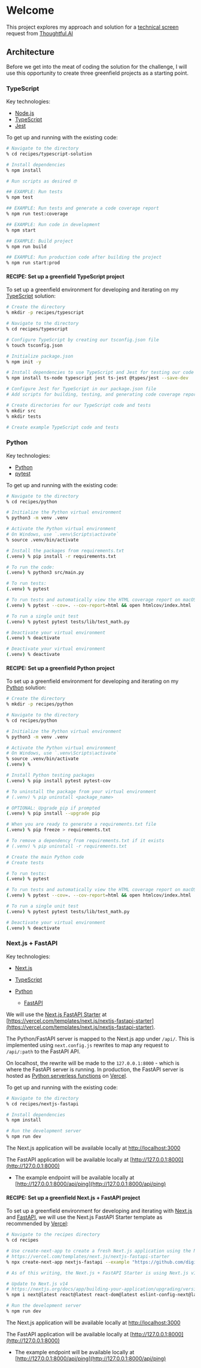 # Welcome

This project explores my approach and solution for a [technical screen](https://thoughtfulautomation.notion.site/Technical-Screen-b61b6f6980714c198dc49b91dd23d695) request from [Thoughtful.AI](https://www.thoughtful.ai)

## Architecture

Before we get into the meat of coding the solution for the challenge, I will use this opportunity to create three greenfield projects as a starting point.

### TypeScript

Key technologies:

- [Node.js](https://nodejs.org)
- [TypeScript](https://www.typescriptlang.org)
- [Jest](https://jestjs.io)

To get up and running with the existing code:

```sh
# Navigate to the directory
% cd recipes/typescript-solution

# Install dependencies
% npm install

# Run scripts as desired 🤓

## EXAMPLE: Run tests
% npm test

## EXAMPLE: Run tests and generate a code coverage report
% npm run test:coverage

## EXAMPLE: Run code in development
% npm start

## EXAMPLE: Build project
% npm run build

## EXAMPLE: Run production code after building the project
% npm run start:prod

```

#### RECIPE: Set up a greenfield TypeScript project

To set up a greenfield environment for developing and iterating on my [TypeScript](https://www.typescriptlang.org) solution:

```sh
# Create the directory
% mkdir -p recipes/typescript

# Navigate to the directory
% cd recipes/typescript

# Configure TypeScript by creating our tsconfig.json file
% touch tsconfig.json

# Initialize package.json
% npm init -y

# Install dependencies to use TypeScript and Jest for testing our code
% npm install ts-node typescript jest ts-jest @types/jest --save-dev

# Configure Jest for TypeScript in our package.json file
# Add scripts for building, testing, and generating code coverage reporting in our package.json file

# Create directories for our TypeScript code and tests
% mkdir src
% mkdir tests

# Create example TypeScript code and tests
```

### Python

Key technologies:

- [Python](https://www.python.org)
- [pytest](https://www.pytest.org)

To get up and running with the existing code:

```sh
# Navigate to the directory
% cd recipes/python

# Initialize the Python virtual environment
% python3 -m venv .venv

# Activate the Python virtual environment
# On Windows, use `.venv\Scripts\activate`
% source .venv/bin/activate

# Install the packages from requirements.txt
(.venv) % pip install -r requirements.txt

# To run the code:
(.venv) % python3 src/main.py

# To run tests:
(.venv) % pytest

# To run tests and automatically view the HTML coverage report on macOS:
(.venv) % pytest --cov=. --cov-report=html && open htmlcov/index.html

# To run a single unit test
(.venv) % pytest pytest tests/lib/test_math.py

# Deactivate your virtual environment
(.venv) % deactivate

# Deactivate your virtual environment
(.venv) % deactivate
```

#### RECIPE: Set up a greenfield Python project

To set up a greenfield environment for developing and iterating on my [Python](https://www.python.org) solution:

```sh
# Create the directory
% mkdir -p recipes/python

# Navigate to the directory
% cd recipes/python

# Initialize the Python virtual environment
% python3 -m venv .venv

# Activate the Python virtual environment
# On Windows, use `.venv\Scripts\activate`
% source .venv/bin/activate
(.venv) %

# Install Python testing packages
(.venv) % pip install pytest pytest-cov

# To uninstall the package from your virtual environment
# (.venv) % pip uninstall <package_name>

# OPTIONAL: Upgrade pip if prompted
(.venv) % pip install --upgrade pip

# When you are ready to generate a requirements.txt file
(.venv) % pip freeze > requirements.txt

# To remove a dependency from requirements.txt if it exists
# (.venv) % pip uninstall -r requirements.txt

# Create the main Python code
# Create tests

# To run tests:
(.venv) % pytest

# To run tests and automatically view the HTML coverage report on macOS:
(.venv) % pytest --cov=. --cov-report=html && open htmlcov/index.html

# To run a single unit test
(.venv) % pytest pytest tests/lib/test_math.py

# Deactivate your virtual environment
(.venv) % deactivate

```

### Next.js + FastAPI

Key technologies:

- [Next.js](https://nextjs.org)
- [TypeScript](https://www.typescriptlang.org)

- [Python](https://www.python.org)
  - [FastAPI](https://fastapi.tiangolo.com)

We will use the [Next.js FastAPI Starter](https://vercel.com/templates/next.js/nextjs-fastapi-starter) at [https://vercel.com/templates/next.js/nextjs-fastapi-starter](https://vercel.com/templates/next.js/nextjs-fastapi-starter).

The Python/FastAPI server is mapped to the Next.js app under `/api/`. This is implemented using `next.config.js` rewrites to map any request to `/api/:path` to the FastAPI API.

On localhost, the rewrite will be made to the `127.0.0.1:8000` - which is where the FastAPI server is running.
In production, the FastAPI server is hosted as [Python serverless functions](https://vercel.com/docs/concepts/functions/serverless-functions/runtimes/python) on [Vercel](https://vercel.com).

To get up and running with the existing code:

```sh
# Navigate to the directory
% cd recipes/nextjs-fastapi

# Install dependencies
% npm install

# Run the development server
% npm run dev
```

The Next.js application will be available locally at [http://localhost:3000](http://localhost:3000)

The FastAPI application will be available locally at [http://127.0.0.1:8000](http://127.0.0.1:8000)

- The example endpoint will be available locally at [http://127.0.0.1:8000/api/ping](http://127.0.0.1:8000/api/ping)

#### RECIPE: Set up a greenfield Next.js + FastAPI project

To set up a greenfield environment for developing and iterating with [Next.js](https://nextjs.org) and [FastAPI](https://fastapi.tiangolo.com), we will use the Next.js FastAPI Starter template as recommended by [Vercel](https://vercel.com/templates):

```sh
# Navigate to the recipes directory
% cd recipes

# Use create-next-app to create a fresh Next.js application using the Next.js + FastAPI starter
# https://vercel.com/templates/next.js/nextjs-fastapi-starter
% npx create-next-app nextjs-fastapi --example "https://github.com/digitros/nextjs-fastapi"

# As of this writing, the Next.js + FastAPI Starter is using Next.js v13. Let's upgrade to the latest.

# Update to Next.js v14
# https://nextjs.org/docs/app/building-your-application/upgrading/version-14
% npm i next@latest react@latest react-dom@latest eslint-config-next@latest

# Run the development server
% npm run dev

```

The Next.js application will be available locally at [http://localhost:3000](http://localhost:3000)

The FastAPI application will be available locally at [http://127.0.0.1:8000](http://127.0.0.1:8000)

- The example endpoint will be available locally at [http://127.0.0.1:8000/api/ping](http://127.0.0.1:8000/api/ping)
